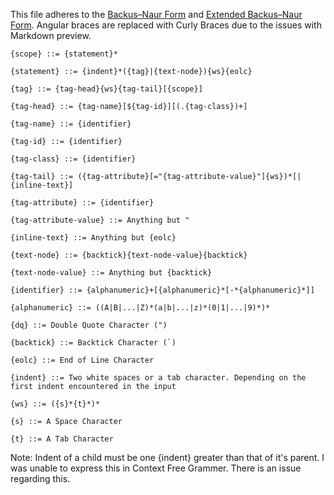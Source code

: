
This file adheres to the [Backus–Naur Form](https://en.wikipedia.org/wiki/Backus%E2%80%93Naur_Form) and [Extended Backus–Naur Form](https://en.wikipedia.org/wiki/Extended_Backus%E2%80%93Naur_Form). Angular braces are replaced with Curly Braces due to the issues with Markdown preview.



```
{scope} ::= {statement}*

{statement} ::= {indent}*({tag}|{text-node}){ws}{eolc}

{tag} ::= {tag-head}{ws}{tag-tail}[{scope}]

{tag-head} ::= {tag-name}[${tag-id}][(.{tag-class})+]

{tag-name} ::= {identifier}

{tag-id} ::= {identifier}

{tag-class} ::= {identifier}

{tag-tail} ::= ({tag-attribute}[="{tag-attribute-value}"]{ws})*[|{inline-text}]

{tag-attribute} ::= {identifier}

{tag-attribute-value} ::= Anything but "

{inline-text} ::= Anything but {eolc}

{text-node} ::= {backtick}{text-node-value}{backtick}

{text-node-value} ::= Anything but {backtick}

{identifier} ::= {alphanumeric}+[{alphanumeric}*[-*{alphanumeric}*]]

{alphanumeric} ::= ((A|B|...|Z)*(a|b|...|z)*(0|1|...|9)*)*

{dq} ::= Double Quote Character (")

{backtick} ::= Backtick Character (`)

{eolc} ::= End of Line Character

{indent} ::= Two white spaces or a tab character. Depending on the first indent encountered in the input

{ws} ::= ({s}*{t}*)*

{s} ::= A Space Character

{t} ::= A Tab Character

```

Note: Indent of a child must be one {indent} greater than that of it's parent. I was unable to express this in Context Free Grammer. There is an issue regarding this.


